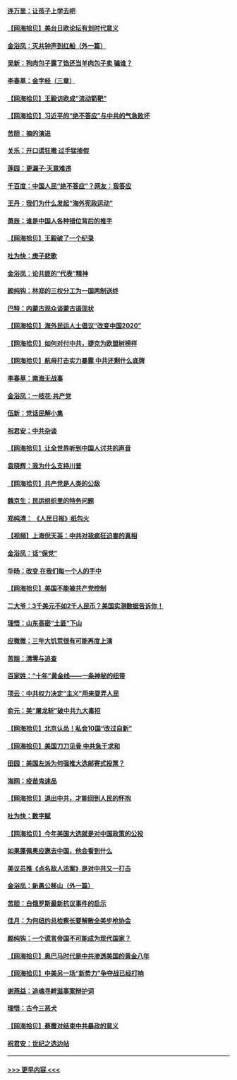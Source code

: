 #### [连万里：让孩子上学去吧](../pages/nsc993/n12385309.md?t=09081251) 
#### [【网海拾贝】美台日欧论坛有划时代意义](../pages/nsc993/n12385232.md?t=09081251) 
#### [金浴凤：灭共钟声到红船（外一篇）](../pages/nsc993/n12385154.md?t=09081251) 
#### [吴新：狗肉包子露了馅还当羊肉包子卖 骗谁？](../pages/nsc993/n12385133.md?t=09081251) 
#### [李春草：金字经（三章）](../pages/nsc993/n12383691.md?t=09081251) 
#### [【网海拾贝】王毅访欧成“流动箭靶”](../pages/nsc993/n12383338.md?t=09081251) 
#### [【网海拾贝】习近平的“绝不答应”与中共的气急败坏](../pages/nsc993/n12382819.md?t=09081251) 
#### [苦胆：摘的演进](../pages/nsc993/n12382619.md?t=09081251) 
#### [关乐：开口谎狂撒 过手猛掺假](../pages/nsc993/n12382604.md?t=09081251) 
#### [莲园：更漏子‧天意难违](../pages/nsc993/n12382598.md?t=09081251) 
#### [千百度：中国人民“绝不答应”？网友：我答应](../pages/nsc993/n12382024.md?t=09081251) 
#### [王丹：我们为什么发起“海外宪政运动”](../pages/nsc993/n12380286.md?t=09081251) 
#### [萧辰：谁是中国人各种错位背后的推手](../pages/nsc993/n12379800.md?t=09081251) 
#### [【网海拾贝】王毅破了一个纪录](../pages/nsc993/n12379251.md?t=09081251) 
#### [吐为快：庚子悲歌](../pages/nsc993/n12378821.md?t=09081251) 
#### [金浴凤：论共匪的“代表”精神](../pages/nsc993/n12377546.md?t=09081251) 
#### [颜纯钩：林郑的三权分工为一国两制送终](../pages/nsc993/n12377306.md?t=09081251) 
#### [巴特：内蒙古观众谈蒙古语现状](../pages/nsc993/n12376923.md?t=09081251) 
#### [【网海拾贝】海外民运人士倡议“改变中国2020”](../pages/nsc993/n12376682.md?t=09081251) 
#### [【网海拾贝】如何对付中共，捷克为欧盟树榜样](../pages/nsc993/n12374209.md?t=09081251) 
#### [【网海拾贝】航母打击实力暴露 中共还剩什么底牌](../pages/nsc993/n12371825.md?t=09081251) 
#### [李春草：南海无战事](../pages/nsc993/n12371159.md?t=09081251) 
#### [金浴凤：一枝花·共产党](../pages/nsc993/n12368757.md?t=09081251) 
#### [伍新：党话民解小集](../pages/nsc993/n12366907.md?t=09081251) 
#### [祝君安：中共杂谈](../pages/nsc993/n12366076.md?t=09081251) 
#### [【网海拾贝】让全世界听到中国人讨共的声音](../pages/nsc993/n12365569.md?t=09081251) 
#### [袁晓辉：我为什么支持川普](../pages/nsc993/n12362670.md?t=09081251) 
#### [【网海拾贝】共产党是人类的公敌](../pages/nsc993/n12363182.md?t=09081251) 
#### [魏京生：民运组织里的特务问题](../pages/nsc993/n12363010.md?t=09081251) 
#### [郑纯清： 《人民日报》纸包火](../pages/nsc993/n12362706.md?t=09081251) 
#### [【视频】上海倪天英：中共对我疯狂迫害的真相](../pages/nsc993/n12356341.md?t=09081251) 
#### [金浴凤：话“保党”](../pages/nsc993/n12361867.md?t=09081251) 
#### [华旸：改变 在我们每一个人的手中](../pages/nsc993/n12361774.md?t=09081251) 
#### [【网海拾贝】美国不能被共产党控制](../pages/nsc993/n12360271.md?t=09081251) 
#### [二大爷：3千美元不如2千人民币？美国实测数据告诉你！](../pages/nsc993/n12358563.md?t=09081251) 
#### [理悟：山东高密“土匪”下山](../pages/nsc993/n12358535.md?t=09081251) 
#### [应微微：三年大饥荒很有可能再度上演](../pages/nsc993/n12358523.md?t=09081251) 
#### [苦胆：清零与追查](../pages/nsc993/n12358501.md?t=09081251) 
#### [百家姓：“十年”黄金线——一条神秘的纽带](../pages/nsc993/n12358319.md?t=09081251) 
#### [项云：中共权力决定“主义”用来耍弄人民](../pages/nsc993/n12358172.md?t=09081251) 
#### [俞元：美“屠龙斩”破中共九大毒招](../pages/nsc993/n12357822.md?t=09081251) 
#### [【网海拾贝】北京认怂！私会10国“改过自新”](../pages/nsc993/n12357784.md?t=09081251) 
#### [【网海拾贝】美国刀刀见骨 中共急于求和](../pages/nsc993/n12355511.md?t=09081251) 
#### [田园：美国左派为何强推大选邮寄式投票？](../pages/nsc993/n12352963.md?t=09081251) 
#### [海网：疫苗鬼速品](../pages/nsc993/n12354438.md?t=09081251) 
#### [【网海拾贝】退出中共，才能回到人民的怀抱](../pages/nsc993/n12352634.md?t=09081251) 
#### [吐为快：数字赋](../pages/nsc993/n12352317.md?t=09081251) 
#### [【网海拾贝】今年美国大选就是对中国政策的公投](../pages/nsc993/n12350973.md?t=09081251) 
#### [如果蓬佩奥应邀去中国，他会看到什么](../pages/nsc993/n12350945.md?t=09081251) 
#### [美议员推《点名敌人法案》是对中共又一打击](../pages/nsc993/n12350765.md?t=09081251) 
#### [金浴凤：新愚公移山（外一篇）](../pages/nsc993/n12350253.md?t=09081251) 
#### [苦胆：白俄罗斯最新抗议事件的启示](../pages/nsc993/n12349989.md?t=09081251) 
#### [佳月：为何纽约总检察长要解散全美步枪协会](../pages/nsc993/n12349939.md?t=09081251) 
#### [颜纯钩：一个谎言帝国不可能成为现代国家？](../pages/nsc993/n12349898.md?t=09081251) 
#### [【网海拾贝】奥巴马时代是中共渗透美国的黄金八年](../pages/nsc993/n12349284.md?t=09081251) 
#### [【网海拾贝】中美另一场“新势力”争夺战已经打响](../pages/nsc993/n12346998.md?t=09081251) 
#### [谢燕益：追魂寻衅滋事案辩护词](../pages/nsc993/n12346892.md?t=09081251) 
#### [理悟：古今三恶犬](../pages/nsc993/n12345190.md?t=09081251) 
#### [【网海拾贝】蔡霞对结束中共暴政的意义](../pages/nsc993/n12344263.md?t=09081251) 
#### [祝君安：世纪之选边站](../pages/nsc993/n12342382.md?t=09081251) 

----
#### [ >>> 更早内容 <<< ](../indexes/nsc993-earlier.md)
